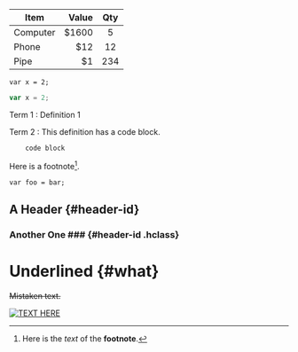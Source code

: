 | Item      | Value | Qty |
| --------- | -----:|:--: |
| Computer  | $1600 | 5   |
| Phone     |   $12 | 12  |
| Pipe      |    $1 |234  |



```
var x = 2;
```

```javascript
var x = 2;
```


Term 1
:   Definition 1

Term 2
:   This definition has a code block.

        code block


Here is a footnote[^footnote].

  [^footnote]: Here is the *text* of the **footnote**.



``` {#gfm-id .gfm-class}
var foo = bar;
```


## A Header {#header-id}

### Another One ### {#header-id .hclass}

Underlined  {#what}
==========


~~Mistaken text.~~


[![TEXT HERE](http://img.youtube.com/vi/Rpj2J4tn4YI/0.jpg)](https://www.youtube.com/watch?v=Rpj2J4tn4YI)
